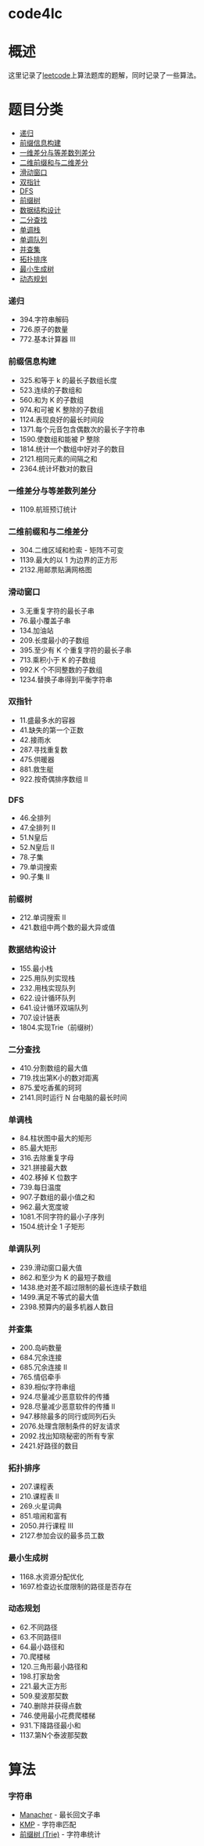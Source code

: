 # code4lc

# 概述

这里记录了[leetcode](https://leetcode.cn)上算法题库的题解，同时记录了一些算法。

# 题目分类

- [递归](#递归)
- [前缀信息构建](#前缀信息构建)
- [一维差分与等差数列差分](#一维差分与等差数列差分)
- [二维前缀和与二维差分](#二维前缀和与二维差分)
- [滑动窗口](#滑动窗口)
- [双指针](#双指针)
- [DFS](#DFS)
- [前缀树](#前缀树)
- [数据结构设计](#数据结构设计)
- [二分查找](#二分查找)
- [单调栈](#单调栈)
- [单调队列](#单调队列)
- [并查集](#并查集)
- [拓扑排序](#拓扑排序)
- [最小生成树](#最小生成树)
- [动态规划](#动态规划)

### 递归

- 394.字符串解码
- 726.原子的数量
- 772.基本计算器 III

### 前缀信息构建

- 325.和等于 k 的最长子数组长度
- 523.连续的子数组和
- 560.和为 K 的子数组
- 974.和可被 K 整除的子数组
- 1124.表现良好的最长时间段
- 1371.每个元音包含偶数次的最长子字符串
- 1590.使数组和能被 P 整除
- 1814.统计一个数组中好对子的数目
- 2121.相同元素的间隔之和
- 2364.统计坏数对的数目

### 一维差分与等差数列差分

- 1109.航班预订统计

### 二维前缀和与二维差分

- 304.二维区域和检索 - 矩阵不可变
- 1139.最大的以 1 为边界的正方形
- 2132.用邮票贴满网格图

### 滑动窗口

- 3.无重复字符的最长子串
- 76.最小覆盖子串
- 134.加油站
- 209.长度最小的子数组
- 395.至少有 K 个重复字符的最长子串
- 713.乘积小于 K 的子数组
- 992.K 个不同整数的子数组
- 1234.替换子串得到平衡字符串

### 双指针

- 11.盛最多水的容器
- 41.缺失的第一个正数
- 42.接雨水
- 287.寻找重复数
- 475.供暖器
- 881.救生艇
- 922.按奇偶排序数组 II

### DFS

- 46.全排列
- 47.全排列 II
- 51.N皇后
- 52.N皇后 II
- 78.子集
- 79.单词搜索
- 90.子集 II

### 前缀树

- 212.单词搜索 II
- 421.数组中两个数的最大异或值

### 数据结构设计

- 155.最小栈
- 225.用队列实现栈
- 232.用栈实现队列
- 622.设计循环队列
- 641.设计循环双端队列
- 707.设计链表
- 1804.实现Trie（前缀树）

### 二分查找

- 410.分割数组的最大值
- 719.找出第K小的数对距离
- 875.爱吃香蕉的珂珂
- 2141.同时运行 N 台电脑的最长时间

### 单调栈

- 84.柱状图中最大的矩形
- 85.最大矩形
- 316.去除重复字母
- 321.拼接最大数
- 402.移掉 K 位数字
- 739.每日温度
- 907.子数组的最小值之和
- 962.最大宽度坡
- 1081.不同字符的最小子序列
- 1504.统计全 1 子矩形

### 单调队列

- 239.滑动窗口最大值
- 862.和至少为 K 的最短子数组
- 1438.绝对差不超过限制的最长连续子数组
- 1499.满足不等式的最大值
- 2398.预算内的最多机器人数目

### 并查集

- 200.岛屿数量
- 684.冗余连接
- 685.冗余连接 II
- 765.情侣牵手
- 839.相似字符串组
- 924.尽量减少恶意软件的传播
- 928.尽量减少恶意软件的传播 II
- 947.移除最多的同行或同列石头
- 2076.处理含限制条件的好友请求
- 2092.找出知晓秘密的所有专家
- 2421.好路径的数目

### 拓扑排序

- 207.课程表
- 210.课程表 II
- 269.火星词典
- 851.喧闹和富有
- 2050.并行课程 III
- 2127.参加会议的最多员工数

### 最小生成树

- 1168.水资源分配优化
- 1697.检查边长度限制的路径是否存在

### 动态规划

- 62.不同路径
- 63.不同路径II
- 64.最小路径和
- 70.爬楼梯
- 120.三角形最小路径和
- 198.打家劫舍
- 221.最大正方形
- 509.斐波那契数
- 740.删除并获得点数
- 746.使用最小花费爬楼梯
- 931.下降路径最小和
- 1137.第N个泰波那契数

# 算法

### 字符串

* [Manacher](./src/com/lynx/algo/string/Manacher.java) - 最长回文子串
* [KMP](./src/com/lynx/algo/string/Kmp.java) - 字符串匹配
* [前缀树 (Trie)](./src/com/lynx/algo/string/Trie.java) - 字符串统计
